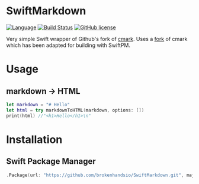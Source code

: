 # SwiftMarkdown

[![Language](https://img.shields.io/badge/Swift-3.1-brightgreen.svg)](http://swift.org)
[![Build Status](https://travis-ci.org/brokenhandsio/SwiftMarkdown.svg?branch=master)](https://travis-ci.org/brokenhandsio/SwiftMarkdown)
[![GitHub license](https://img.shields.io/badge/license-MIT-blue.svg)](https://raw.githubusercontent.com/brokenhandsio/SwiftMarkdown/master/LICENSE)

Very simple Swift wrapper of Github's fork of [cmark](https://github.com/github/cmark). Uses a [fork](https://github.com/brokenhandsio/cmark-gfm) of cmark which has been adapted for building with SwiftPM.

# Usage

## markdown -> HTML

```swift
let markdown = "# Hello"
let html = try markdownToHTML(markdown, options: [])
print(html) //"<h1>Hello</h1>\n"
```

# Installation

## Swift Package Manager

```swift
.Package(url: "https://github.com/brokenhandsio/SwiftMarkdown.git", majorVersion: 0, minor: 1)
```

